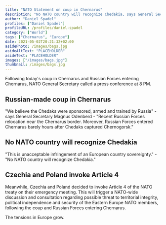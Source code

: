 ```yaml
---
title: "NATO Statement on coup in Chernarus"
description: "No NATO country will recognize Chedakia, says General Secretary Magnus Odenberg"
author: "Daniel Spadel"
profiles: ["Daniel Spadel"]
profileURL: /profiles/daniel-spadel
category: ["World"]
tags: ["Chernarus", "Europe"]
date: 2021-05-02T20:21:32+02:00
asidePhoto: /images/bags.jpg
asideAltText: "PLACEHOLDER"
asideText: "PLACEHOLDER"
images: ["/images/bags.jpg"]
thumbnail: /images/bags.jpg
---
```


Following today's coup in Chernarus and Russian Forces entering Chernarus, NATO General Secretary called a press conference at 8 PM.

## Russian-made coup in Chernarus

"We believe the Chedaks were sponsored, armed and trained by Russia" - says General Secretary Magnus Odenberd - "Recent Russian Forces relocation near the Chernarus border. Moreover, Russian Forces entered Chernarus barely hours after Chedaks captured Chernogorsk."

## No NATO country will recognize Chedakia

"This is unacceptable infringement of an European country sovereignty." - "No NATO country will recognize Chedakia."

## Czechia and Poland invoke Article 4

Meanwhile, Czechia and Poland decided to invoke Article 4 of the NATO treaty on their emergency meeting. This will trigger a NATO-wide discussion and consultation regarding possible threat to territorial integrity, political independence and security of the Eastern Europe NATO members, following the coup and Russian Forces entering Chernarus.

The tensions in Europe grow.
